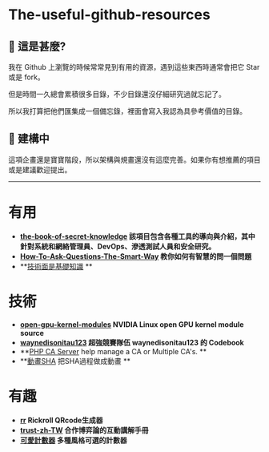 # The-useful-github-resources

## 📔 這是甚麼?

我在 Github 上瀏覽的時候常常見到有用的資源，遇到這些東西時通常會把它 Star 或是 fork。

但是時間一久總會累積很多目錄，不少目錄還沒仔細研究過就忘記了。

所以我打算把他們匯集成一個備忘錄，裡面會寫入我認為具參考價值的目錄。

## 🥴 建構中

這項企畫還是寶寶階段，所以架構與規畫還沒有這麼完善。如果你有想推薦的項目或是建議歡迎提出。

---

# 有用

- **[the-book-of-secret-knowledge](https://github.com/trimstray/the-book-of-secret-knowledge)
該項目包含各種工具的導向與介紹，其中針對系統和網絡管理員、DevOps、滲透測試人員和安全研究。**
- **[How-To-Ask-Questions-The-Smart-Way](https://github.com/ryanhanwu/How-To-Ask-Questions-The-Smart-Way)
教你如何有智慧的問一個問題**
- **[技術面是基礎知識](https://github.com/CyC2018/CS-Notes) **

# 技術

- **[open-gpu-kernel-modules](https://github.com/NVIDIA/open-gpu-kernel-modules)
NVIDIA Linux open GPU kernel module source**
- **[waynedisonitau123](https://github.com/edisonhello/waynedisonitau123)
超強競賽隊伍 waynedisonitau123 的 Codebook**
- **[PHP CA Server](https://github.com/cuediin/PHP-Certificate-Authority-Server)
help manage a CA or Multiple CA's. **
- **[動畫SHA](https://github.com/in3rsha/sha256-animation)
把SHA過程做成動畫 **

# 有趣

- **[rr](https://github.com/arcxingye/rr)
Rickroll QRcode生成器**
- **[trust-zh-TW](https://github.com/audreyt/trust-zh-TW)
合作博弈論的互動講解手冊**
- **[可愛計數器](https://github.com/journey-ad/Moe-counter)
多種風格可選的計數器**

